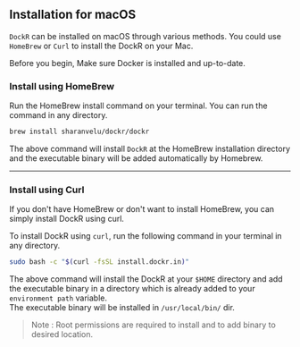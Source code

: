 ## Installation for macOS

`DockR` can be installed on macOS through various methods. You could use `HomeBrew` or `Curl` to install the DockR on your Mac.

Before you begin, Make sure Docker is installed and up-to-date.

### Install using HomeBrew

Run the HomeBrew install command on your terminal. You can run the command in any directory.

```bash
brew install sharanvelu/dockr/dockr
```

The above command will install `DockR` at the HomeBrew installation directory and the executable binary will be added automatically by Homebrew.

---

### Install using Curl

If you don't have HomeBrew or don't want to install HomeBrew, you can simply install DockR using curl.

To install DockR using `curl`, run the following command in your terminal in any directory.

```bash
sudo bash -c "$(curl -fsSL install.dockr.in)"
```

The above command will install the DockR at your `$HOME` directory and add the executable binary in a directory which is already added to your `environment path` variable.
<br>
The executable binary will be installed in `/usr/local/bin/` dir.

> Note : Root permissions are required to install and to add binary to desired location.
